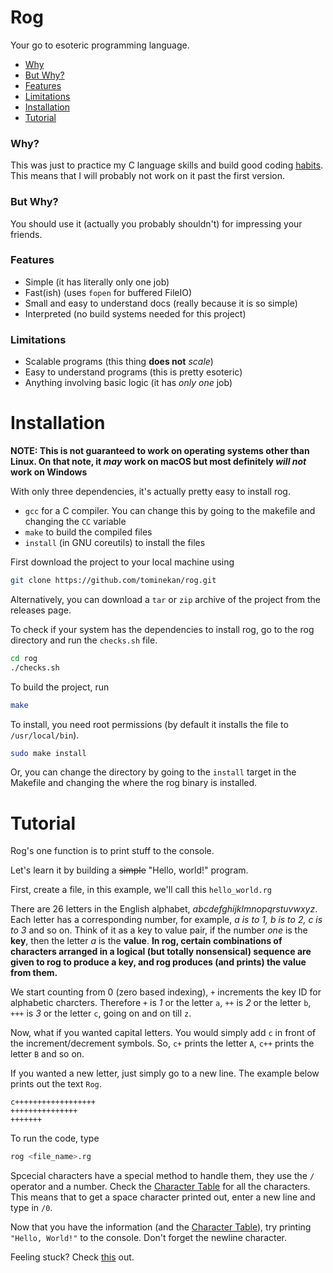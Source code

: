 # Rog
Your go to esoteric programming language.
- [Why](#why)
- [But Why?](#but-why)
- [Features](#features)
- [Limitations](#limitations)
- [Installation](#installation)
- [Tutorial](#tutorial)


### Why?
This was just to practice my C language skills and build good coding [habits](https://www.youtube.com/watch?v=dQw4w9WgXcQ). This means that I will probably not work on it past the first version.

### But Why?
You should use it (actually you probably shouldn't) for impressing your friends.

### Features
- Simple (it has literally only one job)
- Fast(ish) (uses `fopen` for buffered FileIO)
- Small and easy to understand docs (really because it is so simple)
- Interpreted (no build systems needed for this project)

### Limitations
- Scalable programs (this thing **does not** _scale_)
- Easy to understand programs (this is pretty esoteric)
- Anything involving basic logic (it has _only one_ job)

# Installation
**NOTE: This is not guaranteed to work on operating systems other than Linux. On that note, it _may_ work on macOS but most definitely _will not_ work on Windows** 

With only three dependencies, it's actually pretty easy to install rog.

- `gcc` for a C compiler. You can change this by going to the makefile and changing the `CC` variable
- `make` to build the compiled files
- `install` (in GNU coreutils) to install the files

First download the project to your local machine using

```sh
git clone https://github.com/tominekan/rog.git
```

Alternatively, you can download a `tar` or `zip` archive of the project from the releases page.

To check if your system has the dependencies to install rog, go to the rog directory and run the `checks.sh` file.

```sh
cd rog
./checks.sh
```

To build the project, run

```sh
make
```

To install, you need root permissions (by default it installs the file to `/usr/local/bin`).

```sh
sudo make install
```

Or, you can change the directory by going to the `install` target in the Makefile and changing the where the rog binary is installed.

# Tutorial
Rog's one function is to print stuff to the console.

Let's learn it by building a ~~simple~~ "Hello, world!" program.

First, create a file, in this example, we'll call this `hello_world.rg`

There are 26 letters in the English alphabet, _abcdefghijklmnopqrstuvwxyz_. Each letter has a corresponding number, for example, _a is to 1, b is to 2, c is to 3_ and so on. Think of it as a key to value pair, if the number _one_ is the **key**, then the letter _a_ is the **value**. **In rog, certain combinations of characters arranged in a logical (but totally nonsensical) sequence are given to rog to produce a key, and rog produces (and prints) the value from them.**

We start counting from 0 (zero based indexing), `+` increments the key ID for alphabetic charcters.
Therefore `+` is _1_ or the letter `a`, `++` is _2_ or the letter `b`, `+++` is _3_ or the letter `c`, going on and on till `z`.

Now, what if you wanted capital letters. You would simply add `c` in front of the increment/decrement symbols.
So, `c+` prints the letter `A`, `c++` prints the letter `B` and so on.

If you wanted a new letter, just simply go to a new line. The example below prints out the text `Rog`.

```
c++++++++++++++++++
+++++++++++++++
+++++++
```
To run the code, type 

```sh
rog <file_name>.rg
```

Spcecial characters have a special method to handle them, they use the `/` operator and a number. Check the [Character Table](https://github.com/tominekan/rog/blob/main/char_table.md) for all the characters.
This means that to get a space character printed out, enter a new line and type in `/0`.

Now that you have the information (and the [Character Table](https://github.com/tominekan/rog/blob/main/char_table.md)), try printing `"Hello, World!"` to the console. Don't forget the newline character.


Feeling stuck? Check [this](https://github.com/tominekan/rog/blob/main/hello_world.rg) out.
